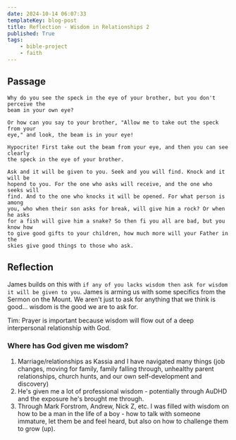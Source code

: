 ```yaml
---
date: 2024-10-14 06:07:33
templateKey: blog-post
title: Reflection - Wisdom in Relationships 2
published: True
tags:
    - bible-project
    - faith
---
```


## Passage

```
Why do you see the speck in the eye of your brother, but you don't perceive the
beam in your own eye?

Or how can you say to your brother, "Allow me to take out the speck from your
eye," and look, the beam is in your eye!

Hypocrite! First take out the beam from your eye, and then you can see clearly
the speck in the eye of your brother.
```

```
Ask and it will be given to you. Seek and you will find. Knock and it will be
hopend to you. For the one who asks will receive, and the one who seeks will
find. And to the one who knocks it will be opened. For what person is among
you, who when their son asks for break, will give him a rock? Or when he asks
for a fish will give him a snake? So then fi you all are bad, but you know how
to give good gifts to your children, how much more will your Father in the
skies give good things to those who ask.
```
## Reflection

James builds on this with `if any of you lacks wisdom then ask for wisdom it
will be given to you`. James is arming us with some specifics from the Sermon
on the Mount. We aren't just to ask for anything that we think is good...
wisdom is the good we are to ask for.

Tim: Prayer is important because wisdom will flow out of a deep interpersonal
relationship with God.

### Where has God given me wisdom?

1. Marriage/relationships as Kassia and I have navigated many things (job changes, moving for family, family falling through, unhealthy parent relationships, church hunts, and our own self-development and discovery)
2. He's given me a lot of professional wisdom - potentially through AuDHD and the exposure he's brought me through. 
3. Through Mark Forstrom, Andrew, Nick Z, etc. I was filled with wisdom on how to be a man in the life of a boy - how to talk with someone immature, let them be and feel heard, but also on how to challenge them to grow (up).
